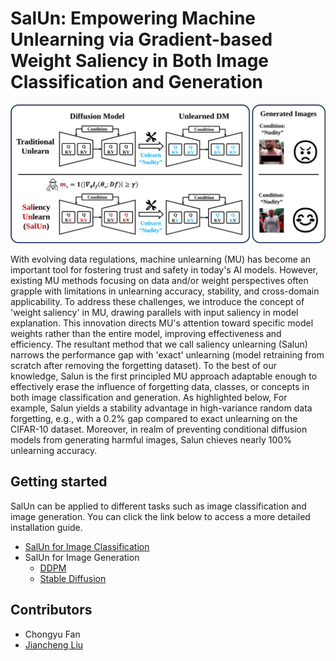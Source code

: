 # SalUn: Empowering Machine Unlearning via Gradient-based Weight Saliency in Both Image Classification and Generation

<div align='center'>
<img src = 'Images/teaser-v2.png'>
</div>

With evolving data regulations, machine unlearning (MU) has become an important tool for fostering trust and safety in today's AI models. However, existing MU methods focusing on  data and/or weight perspectives often grapple with limitations in unlearning accuracy, stability, and cross-domain applicability. To address these challenges, we introduce the concept of 'weight saliency' in  MU, drawing parallels with input saliency in model explanation. This innovation directs MU's attention toward specific model weights rather than the entire model, improving effectiveness and efficiency. The resultant method that we call saliency unlearning (Salun)   narrows the performance gap with 'exact' unlearning (model retraining from scratch after removing the forgetting dataset). To the best of our knowledge, Salun is the first principled MU approach adaptable enough to effectively erase the influence of forgetting data, classes, or concepts in both image classification and generation. As highlighted below, For example, Salun yields a stability advantage in high-variance random data forgetting, e.g., with a 0.2% gap compared to exact unlearning on the CIFAR-10 dataset.  Moreover, in realm of preventing conditional diffusion models from generating harmful images,  Salun chieves nearly 100% unlearning accuracy.

## Getting started
SalUn can be applied to different tasks such as image classification and image generation. You can click the link below to access a more detailed installation guide.
* [SalUn for Image Classification](Classification/README.md)
* SalUn for Image Generation
  * [DDPM](DDPM/README.md)
  * [Stable Diffusion](SD/README.md)

## Contributors

* Chongyu Fan
* [Jiancheng Liu](https://scholar.google.com/citations?user=ReWNzl4AAAAJ&hl=en)